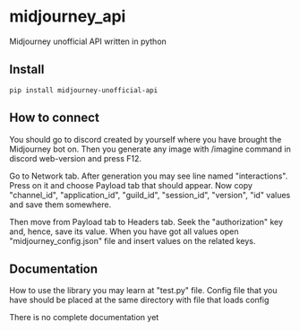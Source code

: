 # midjourney_api

Midjourney unofficial API written in python

## Install
```
pip install midjourney-unofficial-api
```

## How to connect
You should go to discord created by yourself where you have brought the Midjourney bot on. Then you generate any image with /imagine command in discord web-version and press F12. 

Go to Network tab. After generation you may see line named "interactions". Press on it and choose Payload tab that should appear. Now copy "channel_id", "application_id", "guild_id", "session_id", "version", "id" values and save them somewhere.

Then move from Payload tab to Headers tab. Seek the "authorization" key and, hence, save its value. When you have got all values open "midjourney_config.json" file and insert values on the related keys.

## Documentation
How to use the library you may learn at "test.py" file. Config file that you have should be placed at the same directory with file that loads config

There is no complete documentation yet
